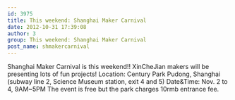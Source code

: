 ```yaml
---
id: 3975
title: This weekend: Shanghai Maker Carnival
date: 2012-10-31 17:39:08
author: 3
group: This weekend: Shanghai Maker Carnival
post_name: shmakercarnival
---
```


Shanghai Maker Carnival is this weekend!! XinCheJian makers will be presenting lots of fun projects! Location: Century Park Pudong, Shanghai (subway line 2, Science Museum station, exit 4 and 5) Date&Time: Nov. 2 to 4, 9AM~5PM The event is free but the park charges 10rmb entrance fee.